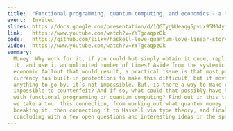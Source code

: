 ```yaml
---
title:  "Functional programming, quantum computing, and economics - a tenuous connection?"
event:  Invited
slides: https://docs.google.com/presentation/d/1QGTygWUeaqg5pvUx95M04yfuHHOCgexGSBsxYmTC17I/edit?usp=sharing
link:   https://www.youtube.com/watch?v=YYTgcaqpzOk
code:   https://github.com/silky/haskell-love-quantum-love-linear-story/tree/quantum-money-hacking
video:  https://www.youtube.com/watch?v=YYTgcaqpzOk
summary:
  Money. Why work for it, if you could but simply obtain it once, replicate
  it, and use it an unlimited number of times? Aside from the systemic
  economic fallout that would result, a practical issue is that most physical
  currency has built-in protections to make this difficult, but if movies are
  anything to go by, it’s not impossible. But, is there a way to make currency
  impossible to counterfeit? And if so, what could that possibly have to do
  with functional programming or quantum computing? Find out in this talk as
  we take a tour this connection, from working out what quantum money is, then
  breaking it, then connecting it to Haskell via type theory, and finally
  concluding with a few open questions and interesting ideas in the space!
---
```


